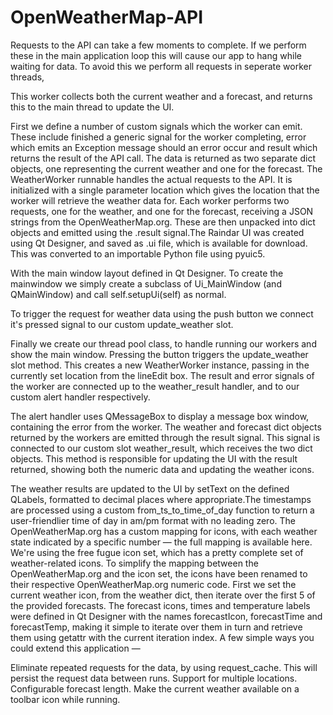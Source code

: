 # OpenWeatherMap-API
Requests to the API can take a few moments to complete. If we perform these in the main application loop this will cause our app to hang while waiting for data. To avoid this we perform all requests in seperate worker threads,

This worker collects both the current weather and a forecast, and returns this to the main thread to update the UI.

First we define a number of custom signals which the worker can emit. These include finished a generic signal for the worker completing, error which emits an Exception message should an error occur and result which returns the result of the API call. The data is returned as two separate dict objects, one representing the current weather and one for the forecast.
The WeatherWorker runnable handles the actual requests to the API. It is initialized with a single parameter location which gives the location that the worker will retrieve the weather data for. Each worker performs two requests, one for the weather, and one for the forecast, receiving a JSON strings from the OpenWeatherMap.org. These are then unpacked into dict objects and emitted using the .result signal.The Raindar UI was created using Qt Designer, and saved as .ui file, which is available for download. This was converted to an importable Python file using pyuic5.

With the main window layout defined in Qt Designer. To create the mainwindow we simply create a subclass of Ui_MainWindow (and QMainWindow) and call self.setupUi(self) as normal.

To trigger the request for weather data using the push button we connect it's pressed signal to our custom update_weather slot.

Finally we create our thread pool class, to handle running our workers and show the main window.
Pressing the button triggers the update_weather slot method. This creates a new WeatherWorker instance, passing in the currently set location from the lineEdit box. The result and error signals of the worker are connected up to the weather_result handler, and to our custom alert handler respectively.

The alert handler uses QMessageBox to display a message box window, containing the error from the worker.
The weather and forecast dict objects returned by the workers are emitted through the result signal. This signal is connected to our custom slot weather_result, which receives the two dict objects. This method is responsible for updating the UI with the result returned, showing both the numeric data and updating the weather icons.

The weather results are updated to the UI by setText on the defined QLabels, formatted to decimal places where appropriate.The timestamps are processed using a custom from_ts_to_time_of_day function to return a user-friendlier time of day in am/pm format with no leading zero.
The OpenWeatherMap.org has a custom mapping for icons, with each weather state indicated by a specific number — the full mapping is available here. We're using the free fugue icon set, which has a pretty complete set of weather-related icons. To simplify the mapping between the OpenWeatherMap.org and the icon set, the icons have been renamed to their respective OpenWeatherMap.org numeric code.
First we set the current weather icon, from the weather dict, then iterate over the first 5 of the provided forecasts. The forecast icons, times and temperature labels were defined in Qt Designer with the names forecastIcon<n>, forecastTime<n> and forecastTemp<n>, making it simple to iterate over them in turn and retrieve them using getattr with the current iteration index.
  A few simple ways you could extend this application —

Eliminate repeated requests for the data, by using request_cache. This will persist the request data between runs.
Support for multiple locations.
Configurable forecast length.
Make the current weather available on a toolbar icon while running.
